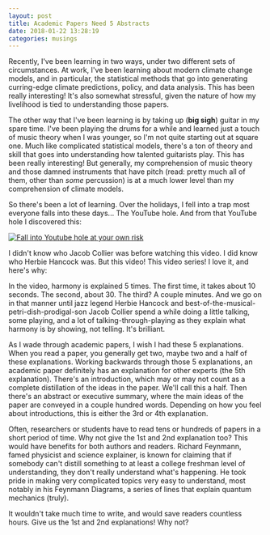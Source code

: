 ```yaml
---
layout: post
title: Academic Papers Need 5 Abstracts
date: 2018-01-22 13:28:19
categories: musings
---
```


Recently, I've been learning in two ways, under two different sets of
circumstances. At work, I've been learning about modern climate change
models, and in particular, the statistical methods that go into
generating curring-edge climate predictions, policy, and data analysis.
This has been really interesting! It's also somewhat stressful, given
the nature of how my livelihood is tied to understanding those papers.

The other way that I've been learning is by taking up (**big
sigh**) guitar in my spare time. I've been playing the drums for a while
and learned just a touch of music theory when I was younger, so I'm not
quite starting out at square one. Much like complicated statistical
models, there's a ton of theory and skill that goes into understanding
how talented guitarists play. This has been really interesting! But
generally, my comprehension of music theory and those damned instruments
that have pitch (read: pretty much all of them, other than _some_ percussion) is
at a much lower level than my comprehension of climate models.

So there's been a lot of learning. Over the holidays, I fell into a trap
most everyone falls into these days... The YouTube hole. And from that
YouTube hole I discovered this:

[![Fall into Youtube hole at your own risk](https://img.youtube.com/vi/eRkgK4jfi6M/0.jpg)](https://www.youtube.com/watch?v=eRkgK4jfi6M)

I didn't know who Jacob Collier was before watching this video. I did know who Herbie Hancock
was. But this video! This video series! I love it, and here's why:

In the video, harmony is explained 5 times. The first time, it takes
about 10 seconds. The second, about 30. The third? A couple minutes. And
we go on in that manner until jazz legend Herbie Hancock and
best-of-the-musical-petri-dish-prodigal-son Jacob Collier spend a while
doing a little talking, some playing, and a lot of
talking-through-playing as they explain what harmony is by showing, not
telling. It's brilliant.

As I wade through academic papers, I wish I had these 5 explanations.
When you read a paper, you generally get two, maybe two and a half of
these explanations. Working backwards through those 5 explanations, an
academic paper definitely has an explanation for other experts (the 5th
explanation). There's an introduction, which may or may not count as a
complete distillation of the ideas in the paper. We'll call this a half.
Then there's an abstract or executive summary, where the main ideas of
the paper are conveyed in a couple hundred words. Depending on how you
feel about introductions, this is either the 3rd or 4th explanation.

Often, researchers or students have to read tens or hundreds of papers in 
a short period of time. Why not give the 1st and 2nd explanation too?
This would have benefits for both authors and readers. Richard Feynmann,
famed physicist and science explainer, is known for claiming that if
somebody can't distill something to at least a college freshman level of
understanding, they don't really understand what's happening. He took
pride in making very complicated topics very easy to understand, most
notably in his Feynmann Diagrams, a series of lines that explain quantum
mechanics (truly).

It wouldn't take much time to write, and would save readers countless
hours. Give us the 1st and 2nd explanations! Why not?
